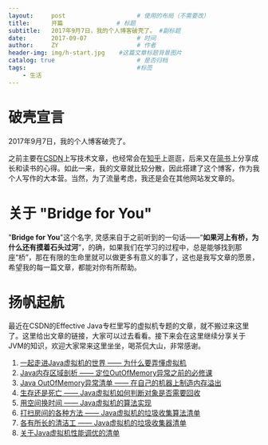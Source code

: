 ```yaml
---
layout:     post                    # 使用的布局（不需要改）
title:      开篇               # 标题 
subtitle:   2017年9月7日，我的个人博客破壳了。 #副标题
date:       2017-09-07              # 时间
author:     ZY                      # 作者
header-img: img/h-start.jpg    #这篇文章标题背景图片
catalog: true                       # 是否归档
tags:                               #标签
    - 生活
---
```

# 破壳宣言
2017年9月7日，我的个人博客破壳了。

之前主要在[CSDN][1]上写技术文章，也经常会在[知乎][2]上逛逛，后来又在[简书][3]上分享成长和读书的心得。如此一来，我的文章就比较分散，因此搭建了这个博客，作为我个人写作的大本营。当然，为了流量考虑，我还是会在其他网站发文章的。

# 关于 "Bridge for You"
"**Bridge for You**"这个名字, 灵感来自于之前听到的一句话——“**如果河上有桥，为什么还有摸着石头过河**”，的确，如果我们在学习的过程中，总是能够找到那座“桥”，那在有限的生命里就可以做更多有意义的事了，这也是我写文章的愿景，希望我的每一篇文章，都能对你有所帮助。

# 扬帆起航
最近在CSDN的Effective Java专栏里写的虚拟机专题的文章，就不搬过来这里了。这里给出文章的链接，大家可以过去看看。接下来会在这里继续分享关于JVM的知识，欢迎大家常来这里坐坐，喝茶侃大山，非常感谢。

1. [一起走进Java虚拟机的世界 —— 为什么要弄懂虚拟机][4]
2. [Java内存区域剖析 —— 定位OutOfMemory异常之前的必修课][5]
3. [Java OutOfMemory异常清单 —— 在自己的机器上制造内存溢出][6]
4. [生存还是死亡 —— Java虚拟机如何判断对象是否需要回收][7]
5. [用空间换时间 —— Java虚拟机的算法实现][8]
6. [打扫房间的各种方法 —— Java虚拟机的垃圾收集算法清单][9]
7. [各有所长的清洁工 —— Java虚拟机的垃圾收集器清单][10]
8. [关于Java虚拟机性能调优的清单][11]


  [1]: http://blog.csdn.net/hzy38324
  [2]: https://www.zhihu.com/people/hong-ze-yang/activities
  [3]: http://www.jianshu.com/u/86696f09d988
  [4]: http://blog.csdn.net/hzy38324/article/details/76405201
  [5]: http://blog.csdn.net/hzy38324/article/details/76706044
  [6]: http://blog.csdn.net/hzy38324/article/details/76719105
  [7]: http://blog.csdn.net/hzy38324/article/details/77142103
  [8]: http://blog.csdn.net/hzy38324/article/details/77142082
  [9]: http://blog.csdn.net/hzy38324/article/details/77394606
  [10]: http://blog.csdn.net/hzy38324/article/details/77411522
  [11]: http://blog.csdn.net/hzy38324/article/details/77799115